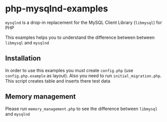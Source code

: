 php-mysqlnd-examples
====================

`mysqlnd` is a drop-in replacement for the MySQL Client Library (`libmysql`) for PHP

This examples helps you to understand the difference between between `libmysql` and `mysqlnd`

Installation
------------

In order to use this examples you must create `config.php` (use `config.php.example` as layout).
Also you need to run `initial_migration.php`. This script creates table and inserts there test data

Memory management
-----------------

Please run `memory_management.php` to see the difference between `libmysql` and `mysqlnd`